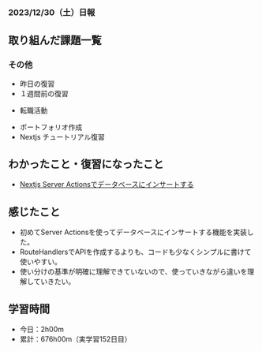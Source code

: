 ### 2023/12/30（土）日報
## 取り組んだ課題一覧

### その他
<!-- - ブログ執筆
  - [【React】簡単なお絵かきアプリでState内のオブジェクト更新について学ぶ](https://zenn.dev/jinku/articles/93c98d547f7695) -->
- 昨日の復習
- １週間前の復習
<!-- - ポートフォリオサイトの作成
  - NotionAPiを使ってブログ記事を取得する -->
- 転職活動
<!-- - Pythonの学習
  - Progate -->
- ポートフォリオ作成
- Nextjs チュートリアル復習

## わかったこと・復習になったこと
  <!-- - [Nextjs App Router におけるMiddlewareの基本](https://www.notion.so/Nextjs-App-Router-Middleware-c27539cabca8454d94d734d3fbbbcf32?pvs=4)（新） -->
- [Nextjs Server Actionsでデータベースにインサートする](https://www.notion.so/Nextjs-Server-Actions-75928a88a20c488993b0ac30f89d9c7d?pvs=4)

<!-- ## 次やること
- Reactの理解を深める -->

## 感じたこと
- 初めてServer Actionsを使ってデータベースにインサートする機能を実装した。
- RouteHandlersでAPIを作成するよりも、コードも少なくシンプルに書けて使いやすい。
- 使い分けの基準が明確に理解できていないので、使っていきながら違いを理解していきたい。

## 学習時間
- 今日：2h00m
- 累計：676h00m（実学習152日目）